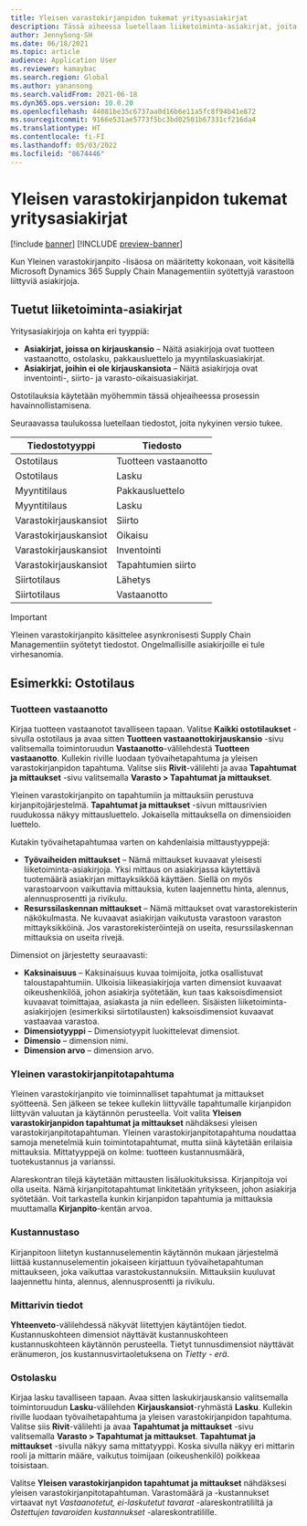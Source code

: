 ```yaml
---
title: Yleisen varastokirjanpidon tukemat yritysasiakirjat
description: Tässä aiheessa luetellaan liiketoiminta-asiakirjat, joita yleinen varastokirjanpito tukee. Se sisältää myös yksityiskohtaisen esimerkin ostotilausasiakirjoista.
author: JennySong-SH
ms.date: 06/18/2021
ms.topic: article
audience: Application User
ms.reviewer: kamaybac
ms.search.region: Global
ms.author: yanansong
ms.search.validFrom: 2021-06-18
ms.dyn365.ops.version: 10.0.20
ms.openlocfilehash: 44081be35c6737aa0d16b6e11a5fc8f94b41e872
ms.sourcegitcommit: 9166e531ae5773f5bc3bd02501b67331cf216da4
ms.translationtype: HT
ms.contentlocale: fi-FI
ms.lasthandoff: 05/03/2022
ms.locfileid: "8674446"
---
```

# <a name="business-documents-supported-by-global-inventory-accounting"></a>Yleisen varastokirjanpidon tukemat yritysasiakirjat

[!include [banner](../includes/banner.md)]
[!INCLUDE [preview-banner](../includes/preview-banner.md)]
<!--KFM: Preview until 4/30/2022 -->

Kun Yleinen varastokirjanpito -lisäosa on määritetty kokonaan, voit käsitellä Microsoft Dynamics 365 Supply Chain Managementiin syötettyjä varastoon liittyviä asiakirjoja.

## <a name="supported-business-documents"></a>Tuetut liiketoiminta-asiakirjat

Yritysasiakirjoja on kahta eri tyyppiä:

- **Asiakirjat, joissa on kirjauskansio** – Näitä asiakirjoja ovat tuotteen vastaanotto, ostolasku, pakkausluettelo ja myyntilaskuasiakirjat.
- **Asiakirjat, joihin ei ole kirjauskansiota** – Näitä asiakirjoja ovat inventointi-, siirto- ja varasto-oikaisuasiakirjat.

Ostotilauksia käytetään myöhemmin tässä ohjeaiheessa prosessin havainnollistamisena.

Seuraavassa taulukossa luetellaan tiedostot, joita nykyinen versio tukee.

| Tiedostotyyppi      | Tiedosto        |
|--------------------|-----------------|
| Ostotilaus     | Tuotteen vastaanotto |
| Ostotilaus     | Lasku         |
| Myyntitilaus        | Pakkausluettelo    |
| Myyntitilaus        | Lasku         |
| Varastokirjauskansiot | Siirto        |
| Varastokirjauskansiot | Oikaisu      |
| Varastokirjauskansiot | Inventointi        |
| Varastokirjauskansiot | Tapahtumien siirto        |
| Siirtotilaus     | Lähetys        |
| Siirtotilaus     | Vastaanotto         |

> [!IMPORTANT]
> Yleinen varastokirjanpito käsittelee asynkronisesti Supply Chain Managementiin syötetyt tiedostot. Ongelmallisille asiakirjoille ei tule virhesanomia.

## <a name="example-purchase-order"></a>Esimerkki: Ostotilaus

### <a name="product-receipt"></a>Tuotteen vastaanotto

Kirjaa tuotteen vastaanotot tavalliseen tapaan. Valitse **Kaikki ostotilaukset** -sivulla ostotilaus ja avaa sitten **Tuotteen vastaanottokirjauskansio** -sivu valitsemalla toimintoruudun **Vastaanotto**-välilehdestä **Tuotteen vastaanotto**. Kullekin riville luodaan työvaihetapahtuma ja yleisen varastokirjanpidon tapahtuma. Valitse siis **Rivit**-välilehti ja avaa **Tapahtumat ja mittaukset** -sivu valitsemalla **Varasto \> Tapahtumat ja mittaukset**.

Yleinen varastokirjanpito on tapahtumiin ja mittauksiin perustuva kirjanpitojärjestelmä. **Tapahtumat ja mittaukset** -sivun mittausrivien ruudukossa näkyy mittausluettelo. Jokaisella mittauksella on dimensioiden luettelo.

Kutakin työvaihetapahtumaa varten on kahdenlaisia mittaustyyppejä:

- **Työvaiheiden mittaukset** – Nämä mittaukset kuvaavat yleisesti liiketoiminta-asiakirjoja. Yksi mittaus on asiakirjassa käytettävä tuotemäärä asiakirjan mittayksikköä käyttäen. Siellä on myös varastoarvoon vaikuttavia mittauksia, kuten laajennettu hinta, alennus, alennusprosentti ja rivikulu.
- **Resurssilaskennan mittaukset** – Nämä mittaukset ovat varastorekisterin näkökulmasta. Ne kuvaavat asiakirjan vaikutusta varastoon varaston mittayksikköinä. Jos varastorekisteröintejä on useita, resurssilaskennan mittauksia on useita rivejä.

Dimensiot on järjestetty seuraavasti:

- **Kaksinaisuus** – Kaksinaisuus kuvaa toimijoita, jotka osallistuvat taloustapahtumiin. Ulkoisia liikeasiakirjoja varten dimensiot kuvaavat oikeushenkilöä, johon asiakirja syötetään, kun taas kaksoisdimensiot kuvaavat toimittajaa, asiakasta ja niin edelleen. Sisäisten liiketoiminta-asiakirjojen (esimerkiksi siirtotilausten) kaksoisdimensiot kuvaavat vastaavaa varastoa.
- **Dimensiotyyppi** – Dimensiotyypit luokittelevat dimensiot.
- **Dimensio** – dimension nimi.
- **Dimension arvo** – dimension arvo.

### <a name="global-inventory-accounting-event"></a>Yleinen varastokirjanpitotapahtuma

Yleinen varastokirjanpito vie toiminnalliset tapahtumat ja mittaukset syötteenä. Sen jälkeen se tekee kullekin liittyvälle tapahtumalle kirjanpidon liittyvän valuutan ja käytännön perusteella. Voit valita **Yleisen varastokirjanpidon tapahtumat ja mittaukset** nähdäksesi yleisen varastokirjanpitotapahtuman. Yleinen varastokirjanpitotapahtuma noudattaa samoja menetelmiä kuin toimintotapahtumat, mutta siinä käytetään erilaisia mittauksia. Mittatyyppejä on kolme: tuotteen kustannusmäärä, tuotekustannus ja varianssi.

Alareskontran tilejä käytetään mittausten lisäluokituksissa. Kirjanpitoja voi olla useita. Nämä kirjanpitotapahtumat linkitetään yritykseen, johon asiakirja syötetään. Voit tarkastella kunkin kirjanpidon tapahtumia ja mittauksia muuttamalla **Kirjanpito**-kentän arvoa.

### <a name="cost-element"></a>Kustannustaso

Kirjanpitoon liitetyn kustannuselementin käytännön mukaan järjestelmä liittää kustannuselementin jokaiseen kirjattuun työvaihetapahtuman mittaukseen, joka vaikuttaa varastokustannuksiin. Mittauksiin kuuluvat laajennettu hinta, alennus, alennusprosentti ja rivikulu.

### <a name="measurement-line-details"></a>Mittarivin tiedot

**Yhteenveto**-välilehdessä näkyvät liitettyjen käytäntöjen tiedot. Kustannuskohteen dimensiot näyttävät kustannuskohteen kustannuskohteen käytännön perusteella. Tietyt tunnusdimensiot näyttävät eränumeron, jos kustannusvirtaoletuksena on *Tietty - erä*.

### <a name="purchase-invoice"></a>Ostolasku

Kirjaa lasku tavalliseen tapaan. Avaa sitten laskukirjauskansio valitsemalla toimintoruudun **Lasku**-välilehden **Kirjauskansiot**-ryhmästä **Lasku**. Kullekin riville luodaan työvaihetapahtuma ja yleisen varastokirjanpidon tapahtuma. Valitse siis **Rivit**-välilehti ja avaa **Tapahtumat ja mittaukset** -sivu valitsemalla **Varasto \> Tapahtumat ja mittaukset**. **Tapahtumat ja mittaukset** -sivulla näkyy sama mittatyyppi. Koska sivulla näkyy eri mittarin rooli ja mittarin määre, vaikutus toimijaan (oikeushenkilö) poikkeaa toisistaan.

Valitse **Yleisen varastokirjanpidon tapahtumat ja mittaukset** nähdäksesi yleisen varastokirjanpitotapahtuman. Varastomäärä ja -kustannukset virtaavat nyt *Vastaanotetut, ei-laskutetut tavarat* -alareskontratililtä ja *Ostettujen tavaroiden kustannukset* -alareskontratilille.
